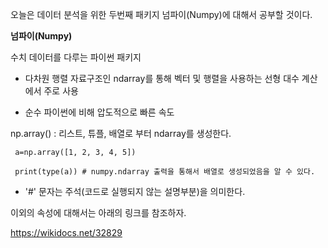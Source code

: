 오늘은 데이터 분석을 위한 두번째 패키지 넘파이(Numpy)에 대해서 공부할 것이다.

**넘파이(Numpy)**

수치 데이터를 다루는 파이썬 패키지

- 다차원 행렬 자료구조인 ndarray를 통해 벡터 및 행렬을 사용하는 선형 대수 계산에서 주로 사용

- 순수 파이썬에 비해 압도적으로 빠른 속도


np.array() : 리스트, 튜플, 배열로 부터 ndarray를 생성한다.

     a=np.array([1, 2, 3, 4, 5])

     print(type(a)) # numpy.ndarray 출력을 통해서 배열로 생성되었음을 알 수 있다.

* '#' 문자는 주석(코드로 실행되지 않는 설명부분)을 의미한다.

이외의 속성에 대해서는 아래의 링크를 참조하자.

https://wikidocs.net/32829
